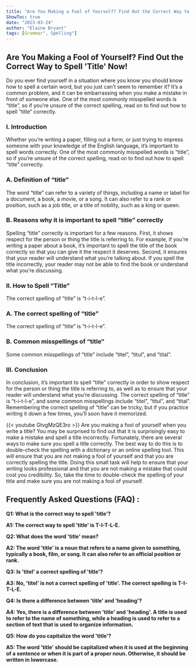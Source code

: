 ```yaml
---
title: "Are You Making a Fool of Yourself? Find Out the Correct Way to Spell 'Title' Now!"
ShowToc: true 
date: "2023-03-24"
author: "Elaine Bryant" 
tags: [Grammar", Spelling"]
---
```

## Are You Making a Fool of Yourself? Find Out the Correct Way to Spell 'Title' Now!

Do you ever find yourself in a situation where you know you should know how to spell a certain word, but you just can’t seem to remember it? It’s a common problem, and it can be embarrassing when you make a mistake in front of someone else. One of the most commonly misspelled words is “title”, so if you’re unsure of the correct spelling, read on to find out how to spell “title” correctly.

### I. Introduction

Whether you’re writing a paper, filling out a form, or just trying to impress someone with your knowledge of the English language, it’s important to spell words correctly. One of the most commonly misspelled words is “title”, so if you’re unsure of the correct spelling, read on to find out how to spell “title” correctly.

### A. Definition of “title”

The word “title” can refer to a variety of things, including a name or label for a document, a book, a movie, or a song. It can also refer to a rank or position, such as a job title, or a title of nobility, such as a king or queen.

### B. Reasons why it is important to spell “title” correctly

Spelling “title” correctly is important for a few reasons. First, it shows respect for the person or thing the title is referring to. For example, if you’re writing a paper about a book, it’s important to spell the title of the book correctly so that you can give it the respect it deserves. Second, it ensures that your reader will understand what you’re talking about. If you spell the title incorrectly, your reader may not be able to find the book or understand what you’re discussing.

### II. How to Spell “Title”

The correct spelling of “title” is “t-i-t-l-e”.

### A. The correct spelling of “title”

The correct spelling of “title” is “t-i-t-l-e”.

### B. Common misspellings of “title”

Some common misspellings of “title” include “titel”, “titul”, and “tital”.

### III. Conclusion

In conclusion, it’s important to spell “title” correctly in order to show respect for the person or thing the title is referring to, as well as to ensure that your reader will understand what you’re discussing. The correct spelling of “title” is “t-i-t-l-e”, and some common misspellings include “titel”, “titul”, and “tital”. Remembering the correct spelling of “title” can be tricky, but if you practice writing it down a few times, you’ll soon have it memorized.

{{< youtube GtvgMzQE3ro >}} 
Are you making a fool of yourself when you write a title? You may be surprised to find out that it is surprisingly easy to make a mistake and spell a title incorrectly. Fortunately, there are several ways to make sure you spell a title correctly. The best way to do this is to double-check the spelling with a dictionary or an online spelling tool. This will ensure that you are not making a fool of yourself and that you are correctly spelling the title. Doing this small task will help to ensure that your writing looks professional and that you are not making a mistake that could cost you credibility. So, take the time to double-check the spelling of your title and make sure you are not making a fool of yourself.

## Frequently Asked Questions (FAQ) :
**Q1: What is the correct way to spell 'title'?**

**A1: The correct way to spell 'title' is T-I-T-L-E.**

**Q2: What does the word 'title' mean?**

**A2: The word 'title' is a noun that refers to a name given to something, typically a book, film, or song. It can also refer to an official position or rank.**

**Q3: Is 'titel' a correct spelling of 'title'?**

**A3: No, 'titel' is not a correct spelling of 'title'. The correct spelling is T-I-T-L-E.**

**Q4: Is there a difference between 'title' and 'heading'?**

**A4: Yes, there is a difference between 'title' and 'heading'. A title is used to refer to the name of something, while a heading is used to refer to a section of text that is used to organize information.**

**Q5: How do you capitalize the word 'title'?**

**A5: The word 'title' should be capitalized when it is used at the beginning of a sentence or when it is part of a proper noun. Otherwise, it should be written in lowercase.**





